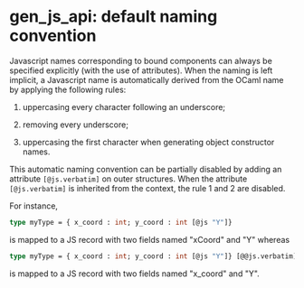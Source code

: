 gen_js_api: default naming convention
=====================================

Javascript names corresponding to bound components can always be
specified explicitly (with the use of attributes).  When the naming is
left implicit, a Javascript name is automatically derived from the
OCaml name by applying the following rules:

  1. uppercasing every character following an underscore;

  2. removing every underscore;

  3. uppercasing the first character when generating object constructor names.

This automatic naming convention can be partially disabled by adding
an attribute `[@js.verbatim]` on outer structures. When the attribute
`[@js.verbatim]` is inherited from the context, the rule 1 and 2 are
disabled.

For instance,

```ocaml
type myType = { x_coord : int; y_coord : int [@js "Y"]}
```

is mapped to a JS record with two fields named "xCoord" and "Y" whereas

```ocaml
type myType = { x_coord : int; y_coord : int [@js "Y"]} [@@js.verbatim]
```

is mapped to a JS record with two fields named "x_coord" and "Y".
